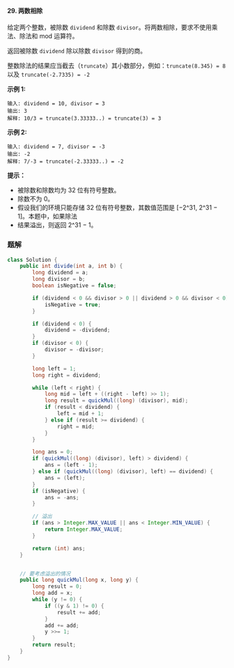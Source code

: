 #### 29. 两数相除

给定两个整数，被除数 `dividend` 和除数 `divisor`。将两数相除，要求不使用乘法、除法和 mod 运算符。

返回被除数 `dividend` 除以除数 `divisor` 得到的商。

整数除法的结果应当截去（`truncate`）其小数部分，例如：`truncate(8.345) = 8` 以及 `truncate(-2.7335) = -2`

**示例 1:**

```shell
输入: dividend = 10, divisor = 3
输出: 3
解释: 10/3 = truncate(3.33333..) = truncate(3) = 3
```

**示例 2:**

```shell
输入: dividend = 7, divisor = -3
输出: -2
解释: 7/-3 = truncate(-2.33333..) = -2
```

**提示：**

* 被除数和除数均为 32 位有符号整数。
* 除数不为 0。
* 假设我们的环境只能存储 32 位有符号整数，其数值范围是 [−2^31,  2^31 − 1]。本题中，如果除法
* 结果溢出，则返回 2^31 − 1。

### 题解

```java
class Solution {
    public int divide(int a, int b) {
        long dividend = a;
        long divisor = b;
        boolean isNegative = false;

        if (dividend < 0 && divisor > 0 || dividend > 0 && divisor < 0) {
            isNegative = true;
        }

        if (dividend < 0) {
            dividend = -dividend;
        }
        if (divisor < 0) {
            divisor = -divisor;
        }

        long left = 1;
        long right = dividend;

        while (left < right) {
            long mid = left + ((right - left) >> 1);
            long result = quickMul((long) (divisor), mid);
            if (result < dividend) {
                left = mid + 1;
            } else if (result >= dividend) {
                right = mid;
            }
        }

        long ans = 0;
        if (quickMul((long) (divisor), left) > dividend) {
            ans = (left - 1);
        } else if (quickMul((long) (divisor), left) == dividend) {
            ans = (left);
        }
        if (isNegative) {
            ans = -ans;
        }

        // 溢出
        if (ans > Integer.MAX_VALUE || ans < Integer.MIN_VALUE) {
            return Integer.MAX_VALUE;
        }

        return (int) ans;
    }


    // 要考虑溢出的情况
    public long quickMul(long x, long y) {
        long result = 0;
        long add = x;
        while (y != 0) {
            if ((y & 1) != 0) {
                result += add;
            }
            add += add;
            y >>= 1;
        }
        return result;
    }
}
```

